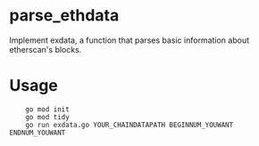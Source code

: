 # parse_ethdata
  Implement exdata, a function that parses basic information about etherscan's blocks.
# Usage
```shell
    go mod init
    go mod tidy
    go run exdata.go YOUR_CHAINDATAPATH BEGINNUM_YOUWANT ENDNUM_YOUWANT
```
